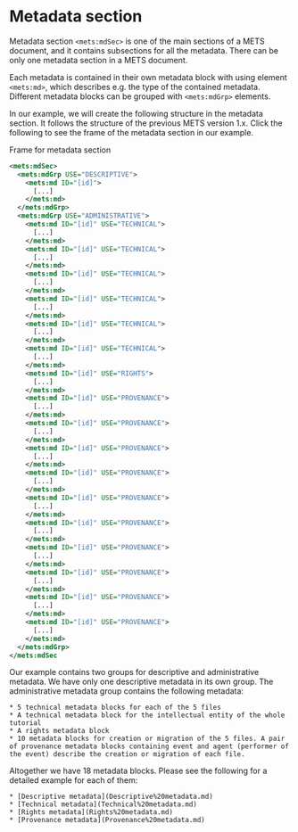 # Metadata section

Metadata section `<mets:mdSec>` is one of the main sections of a METS document, and it contains subsections for all the metadata. There can be only one metadata section in a METS document.

Each metadata is contained in their own metadata block with using element `<mets:md>`, which describes e.g. the type of the contained metadata. Different metadata blocks can be grouped with `<mets:mdGrp>` elements.

In our example, we will create the following structure in the metadata section. It follows the structure of the previous METS version 1.x. Click the following to see the frame of the metadata section in our example.

<detail>

<summary>Frame for metadata section</summary>

```xml
<mets:mdSec>
  <mets:mdGrp USE="DESCRIPTIVE">
    <mets:md ID="[id]">
      [...]
    </mets:md>
  </mets:mdGrp>
  <mets:mdGrp USE="ADMINISTRATIVE">        
    <mets:md ID="[id]" USE="TECHNICAL">
      [...]
    </mets:md>
    <mets:md ID="[id]" USE="TECHNICAL">
      [...]
    </mets:md>
    <mets:md ID="[id]" USE="TECHNICAL">
      [...]
    </mets:md>
    <mets:md ID="[id]" USE="TECHNICAL">
      [...]
    </mets:md>
    <mets:md ID="[id]" USE="TECHNICAL">
      [...]
    </mets:md>
    <mets:md ID="[id]" USE="TECHNICAL">
      [...]
    </mets:md>
    <mets:md ID="[id]" USE="RIGHTS">
      [...]
    </mets:md>
    <mets:md ID="[id]" USE="PROVENANCE">
      [...]
    </mets:md>
    <mets:md ID="[id]" USE="PROVENANCE">
      [...]
    </mets:md>
    <mets:md ID="[id]" USE="PROVENANCE">
      [...]
    </mets:md>
    <mets:md ID="[id]" USE="PROVENANCE">
      [...]
    </mets:md>
    <mets:md ID="[id]" USE="PROVENANCE">
      [...]
    </mets:md>
    <mets:md ID="[id]" USE="PROVENANCE">
      [...]
    </mets:md>
    <mets:md ID="[id]" USE="PROVENANCE">
      [...]
    </mets:md>
    <mets:md ID="[id]" USE="PROVENANCE">
      [...]
    </mets:md>
    <mets:md ID="[id]" USE="PROVENANCE">
      [...]
    </mets:md>
    <mets:md ID="[id]" USE="PROVENANCE">
      [...]
    </mets:md>
  </mets:mdGrp>
</mets:mdSec
```

</detail>

Our example contains two groups for descriptive and administrative metadata. We have only one descriptive metadata in its own group. The administrative metadata group contains the following metadata:

    * 5 technical metadata blocks for each of the 5 files
    * A technical metadata block for the intellectual entity of the whole tutorial
    * A rights metadata block
    * 10 metadata blocks for creation or migration of the 5 files. A pair of provenance metadata blocks containing event and agent (performer of the event) describe the creation or migration of each file.

Altogether we have 18 metadata blocks. Please see the following for a detailed example for each of them:

    * [Descriptive metadata](Descriptive%20metadata.md)
    * [Technical metadata](Technical%20metadata.md)
    * [Rights metadata](Rights%20metadata.md)
    * [Provenance metadata](Provenance%20metadata.md)
